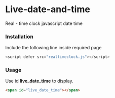 # Live-date-and-time
Real - time clock javascript date time

### Installation
Include the following line inside required page

```js
<script defer src="realtimeclock.js"></script>
```

### Usage
Use id <b>live_date_time</b> to display.

```html
<span id="live_date_time"></span>
```
